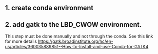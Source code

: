 ## 1. create conda environment

## 2. add gatk to the LBD_CWOW environment.
This step must be done manually and not through the conda. See this link for more details https://gatk.broadinstitute.org/hc/en-us/articles/360035889851--How-to-Install-and-use-Conda-for-GATK4


